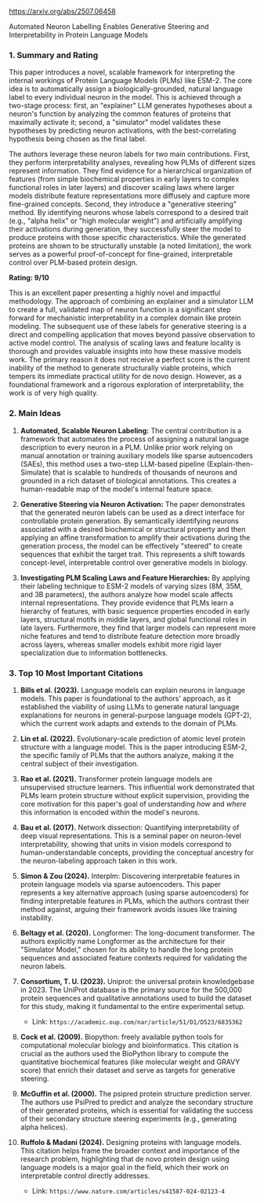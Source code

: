 https://arxiv.org/abs/2507.06458

Automated Neuron Labelling Enables Generative Steering and Interpretability in Protein Language Models

### 1. Summary and Rating

This paper introduces a novel, scalable framework for interpreting the internal workings of Protein Language Models (PLMs) like ESM-2. The core idea is to automatically assign a biologically-grounded, natural language label to every individual neuron in the model. This is achieved through a two-stage process: first, an "explainer" LLM generates hypotheses about a neuron's function by analyzing the common features of proteins that maximally activate it; second, a "simulator" model validates these hypotheses by predicting neuron activations, with the best-correlating hypothesis being chosen as the final label.

The authors leverage these neuron labels for two main contributions. First, they perform interpretability analyses, revealing how PLMs of different sizes represent information. They find evidence for a hierarchical organization of features (from simple biochemical properties in early layers to complex functional roles in later layers) and discover scaling laws where larger models distribute feature representations more diffusely and capture more fine-grained concepts. Second, they introduce a "generative steering" method. By identifying neurons whose labels correspond to a desired trait (e.g., "alpha helix" or "high molecular weight") and artificially amplifying their activations during generation, they successfully steer the model to produce proteins with those specific characteristics. While the generated proteins are shown to be structurally unstable (a noted limitation), the work serves as a powerful proof-of-concept for fine-grained, interpretable control over PLM-based protein design.

**Rating: 9/10**

This is an excellent paper presenting a highly novel and impactful methodology. The approach of combining an explainer and a simulator LLM to create a full, validated map of neuron function is a significant step forward for mechanistic interpretability in a complex domain like protein modeling. The subsequent use of these labels for generative steering is a direct and compelling application that moves beyond passive observation to active model control. The analysis of scaling laws and feature locality is thorough and provides valuable insights into how these massive models work. The primary reason it does not receive a perfect score is the current inability of the method to generate structurally viable proteins, which tempers its immediate practical utility for de novo design. However, as a foundational framework and a rigorous exploration of interpretability, the work is of very high quality.

### 2. Main Ideas

1.  **Automated, Scalable Neuron Labeling:** The central contribution is a framework that automates the process of assigning a natural language description to every neuron in a PLM. Unlike prior work relying on manual annotation or training auxiliary models like sparse autoencoders (SAEs), this method uses a two-step LLM-based pipeline (Explain-then-Simulate) that is scalable to hundreds of thousands of neurons and grounded in a rich dataset of biological annotations. This creates a human-readable map of the model's internal feature space.

2.  **Generative Steering via Neuron Activation:** The paper demonstrates that the generated neuron labels can be used as a direct interface for controllable protein generation. By semantically identifying neurons associated with a desired biochemical or structural property and then applying an affine transformation to amplify their activations during the generation process, the model can be effectively "steered" to create sequences that exhibit the target trait. This represents a shift towards concept-level, interpretable control over generative models in biology.

3.  **Investigating PLM Scaling Laws and Feature Hierarchies:** By applying their labeling technique to ESM-2 models of varying sizes (8M, 35M, and 3B parameters), the authors analyze how model scale affects internal representations. They provide evidence that PLMs learn a hierarchy of features, with basic sequence properties encoded in early layers, structural motifs in middle layers, and global functional roles in late layers. Furthermore, they find that larger models can represent more niche features and tend to distribute feature detection more broadly across layers, whereas smaller models exhibit more rigid layer specialization due to information bottlenecks.

### 3. Top 10 Most Important Citations

1.  **Bills et al. (2023).** Language models can explain neurons in language models.
    This paper is foundational to the authors' approach, as it established the viability of using LLMs to generate natural language explanations for neurons in general-purpose language models (GPT-2), which the current work adapts and extends to the domain of PLMs.

2.  **Lin et al. (2022).** Evolutionary-scale prediction of atomic level protein structure with a language model.
    This is the paper introducing ESM-2, the specific family of PLMs that the authors analyze, making it the central subject of their investigation.

3.  **Rao et al. (2021).** Transformer protein language models are unsupervised structure learners.
    This influential work demonstrated that PLMs learn protein structure without explicit supervision, providing the core motivation for this paper's goal of understanding *how* and *where* this information is encoded within the model's neurons.

4.  **Bau et al. (2017).** Network dissection: Quantifying interpretability of deep visual representations.
    This is a seminal paper on neuron-level interpretability, showing that units in vision models correspond to human-understandable concepts, providing the conceptual ancestry for the neuron-labeling approach taken in this work.

5.  **Simon & Zou (2024).** Interplm: Discovering interpretable features in protein language models via sparse autoencoders.
    This paper represents a key alternative approach (using sparse autoencoders) for finding interpretable features in PLMs, which the authors contrast their method against, arguing their framework avoids issues like training instability.

6.  **Beltagy et al. (2020).** Longformer: The long-document transformer.
    The authors explicitly name Longformer as the architecture for their "Simulator Model," chosen for its ability to handle the long protein sequences and associated feature contexts required for validating the neuron labels.

7.  **Consortium, T. U. (2023).** Uniprot: the universal protein knowledgebase in 2023.
    The UniProt database is the primary source for the 500,000 protein sequences and qualitative annotations used to build the dataset for this study, making it fundamental to the entire experimental setup.
    *   Link: `https://academic.oup.com/nar/article/51/D1/D523/6835362`

8.  **Cock et al. (2009).** Biopython: freely available python tools for computational molecular biology and bioinformatics.
    This citation is crucial as the authors used the BioPython library to compute the quantitative biochemical features (like molecular weight and GRAVY score) that enrich their dataset and serve as targets for generative steering.

9.  **McGuffin et al. (2000).** The psipred protein structure prediction server.
    The authors use PsiPred to predict and analyze the secondary structure of their generated proteins, which is essential for validating the success of their secondary structure steering experiments (e.g., generating alpha helices).

10. **Ruffolo & Madani (2024).** Designing proteins with language models.
    This citation helps frame the broader context and importance of the research problem, highlighting that de novo protein design using language models is a major goal in the field, which their work on interpretable control directly addresses.
    *   Link: `https://www.nature.com/articles/s41587-024-02123-4`
